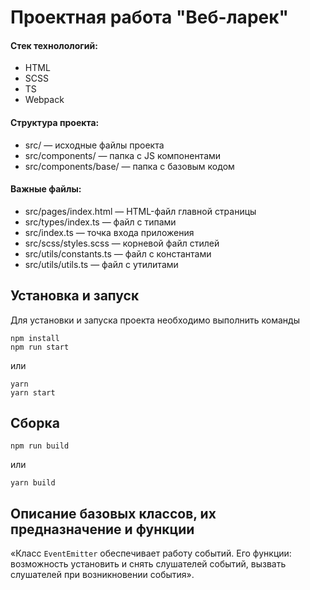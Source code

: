 # Проектная работа "Веб-ларек"

#### Стек технолологий: 
- HTML
- SCSS
- TS
- Webpack

#### Структура проекта:
- src/ — исходные файлы проекта
- src/components/ — папка с JS компонентами
- src/components/base/ — папка с базовым кодом

#### Важные файлы:
- src/pages/index.html — HTML-файл главной страницы
- src/types/index.ts — файл с типами
- src/index.ts — точка входа приложения
- src/scss/styles.scss — корневой файл стилей
- src/utils/constants.ts — файл с константами
- src/utils/utils.ts — файл с утилитами

  

## Установка и запуск

Для установки и запуска проекта необходимо выполнить команды
```
npm install
npm run start
```

или
```
yarn
yarn start
```

## Сборка

```
npm run build
```

или
```
yarn build
```

## Описание базовых классов, их предназначение и функции

«Класс `EventEmitter` обеспечивает работу событий. Его функции: возможность установить и снять слушателей событий, вызвать слушателей при возникновении события».